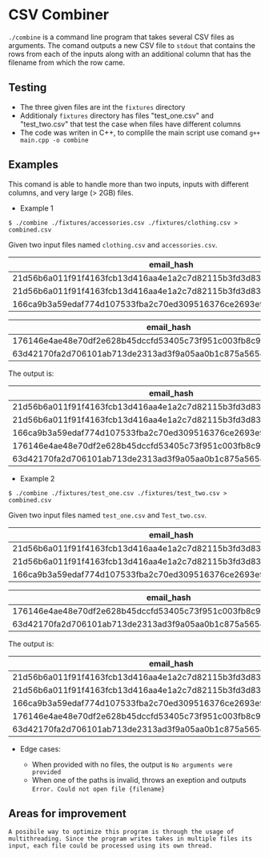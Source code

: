 # CSV Combiner

`./combine` is a command line program that takes several CSV files as arguments.
 The comand outputs a new CSV file to `stdout` that contains the
rows from each of the inputs along with an additional column that has the
filename from which the row came.


##  Testing 
* The three given files are int the `fixtures` directory
* Additionaly `fixtures` directory has files "test_one.csv" and "test_two.csv"
that test the case when files have different columns
* The code was writen in C++, to complile the main script use comand `g++ main.cpp -o combine`

## Examples
This comand is able to handle more than two inputs, inputs with different columns, and very large (> 2GB) 
files.

* Example 1
```
$ ./combine ./fixtures/accessories.csv ./fixtures/clothing.csv > combined.csv
```

Given two input files named `clothing.csv` and `accessories.csv`.

|email_hash|category|
|----------|--------|
|21d56b6a011f91f4163fcb13d416aa4e1a2c7d82115b3fd3d831241fd63|Shirts|
|21d56b6a011f91f4163fcb13d416aa4e1a2c7d82115b3fd3d831241fd63|Pants|
|166ca9b3a59edaf774d107533fba2c70ed309516376ce2693e92c777dd971c4b|Cardigans|

|email_hash|category|
|----------|--------|
|176146e4ae48e70df2e628b45dccfd53405c73f951c003fb8c9c09b3207e7aab|Wallets|
|63d42170fa2d706101ab713de2313ad3f9a05aa0b1c875a56545cfd69f7101fe|Purses|

The output is:

|email_hash|category|filename|
|----------|--------|--------|
|21d56b6a011f91f4163fcb13d416aa4e1a2c7d82115b3fd3d831241fd63|Shirts|clothing.csv|
|21d56b6a011f91f4163fcb13d416aa4e1a2c7d82115b3fd3d831241fd63|Pants|clothing.csv|
|166ca9b3a59edaf774d107533fba2c70ed309516376ce2693e92c777dd971c4b|Cardigans|clothing.csv|
|176146e4ae48e70df2e628b45dccfd53405c73f951c003fb8c9c09b3207e7aab|Wallets|accessories.csv|
|63d42170fa2d706101ab713de2313ad3f9a05aa0b1c875a56545cfd69f7101fe|Purses|accessories.csv|

* Example 2
```
$ ./combine ./fixtures/test_one.csv ./fixtures/test_two.csv > combined.csv
```

Given two input files named `test_one.csv` and `Test_two.csv`.

|email_hash|category|
|----------|--------|
|21d56b6a011f91f4163fcb13d416aa4e1a2c7d82115b3fd3d831241fd63|Shirts|
|21d56b6a011f91f4163fcb13d416aa4e1a2c7d82115b3fd3d831241fd63|Pants|
|166ca9b3a59edaf774d107533fba2c70ed309516376ce2693e92c777dd971c4b|Cardigans|

|email_hash|price|
|----------|-----|
|176146e4ae48e70df2e628b45dccfd53405c73f951c003fb8c9c09b3207e7aab|25|
|63d42170fa2d706101ab713de2313ad3f9a05aa0b1c875a56545cfd69f7101fe|24|

The output is:


|email_hash|category|price|filename|
|----------|--------|-----|--------|
|21d56b6a011f91f4163fcb13d416aa4e1a2c7d82115b3fd3d831241fd63|Shirts| |test_one.csv|
|21d56b6a011f91f4163fcb13d416aa4e1a2c7d82115b3fd3d831241fd63|Pants| |test_one.csv|
|166ca9b3a59edaf774d107533fba2c70ed309516376ce2693e92c777dd971c4b|Cardigans| |test_one.csv|
|176146e4ae48e70df2e628b45dccfd53405c73f951c003fb8c9c09b3207e7aab| |25|test_two.csv|
|63d42170fa2d706101ab713de2313ad3f9a05aa0b1c875a56545cfd69f7101fe| |24|test_two.csv|

* Edge cases:

    * When provided with no files, the output is `No arguments were provided`
    * When one of the paths is invalid, throws an exeption and outputs `Error. Could not open file {filename}`


## Areas for improvement

    A posibile way to optimize this program is through the usage of multithreading. Since the program writes takes in multiple files its input, each file could be processed using its own thread. 